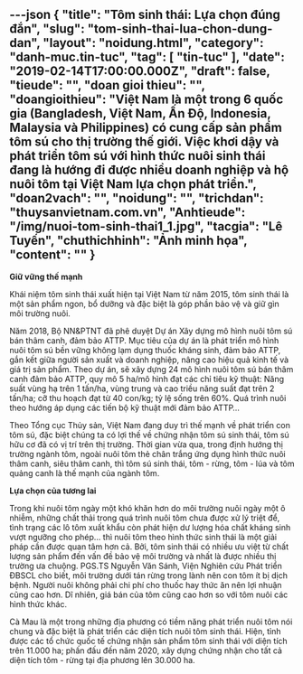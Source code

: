 ---json
{
    "title": "Tôm sinh thái: Lựa chọn đúng đắn",
    "slug": "tom-sinh-thai-lua-chon-dung-dan",
    "layout": "noidung.html",
    "category": "danh-muc.tin-tuc",
    "tag": [
        "tin-tuc"
    ],
    "date": "2019-02-14T17:00:00.000Z",
    "draft": false,
    "tieude": "",
    "doan gioi thieu": "",
    "doangioithieu": "Việt Nam là một trong 6 quốc gia (Bangladesh, Việt Nam, Ấn Độ, Indonesia, Malaysia và Philippines) có cung cấp sản phẩm tôm sú cho thị trường thế giới. Việc khơi dậy và phát triển tôm sú với hình thức nuôi sinh thái đang là hướng đi được nhiều doanh nghiệp và hộ nuôi tôm tại Việt Nam lựa chọn phát triển.",
    "doan2vach": "",
    "noidung": "",
    "trichdan": "thuysanvietnam.com.vn",
    "Anhtieude": "/img/nuoi-tom-sinh-thai1_1.jpg",
    "tacgia": "Lê Tuyến",
    "chuthichhinh": "Ảnh minh họa",
    "__content__": ""
}
---
<p><strong>Giữ vững thế mạnh</strong></p>

<p>Kh&aacute;i niệm t&ocirc;m sinh th&aacute;i xuất hiện tại Việt Nam từ năm 2015, t&ocirc;m sinh th&aacute;i l&agrave; một sản phẩm ngon, bổ dưỡng v&agrave; đặc biệt l&agrave; g&oacute;p phần bảo vệ v&agrave; giữ g&igrave;n m&ocirc;i trường nu&ocirc;i.</p>

<p>Năm 2018, Bộ NN&amp;PTNT đ&atilde; ph&ecirc; duyệt Dự &aacute;n X&acirc;y dựng m&ocirc; h&igrave;nh nu&ocirc;i t&ocirc;m s&uacute; b&aacute;n th&acirc;m canh, đảm bảo ATTP. Mục ti&ecirc;u của dự &aacute;n l&agrave; ph&aacute;t triển m&ocirc; h&igrave;nh nu&ocirc;i t&ocirc;m s&uacute; bền vững kh&ocirc;ng lạm dụng thuốc kh&aacute;ng sinh, đảm bảo ATTP, gắn kết giữa người sản xuất v&agrave; doanh nghiệp, n&acirc;ng cao hiệu quả kinh tế v&agrave; gi&aacute; trị sản phẩm. Theo dự &aacute;n, sẽ x&acirc;y dựng 24 m&ocirc; h&igrave;nh nu&ocirc;i t&ocirc;m s&uacute; b&aacute;n th&acirc;m canh đảm bảo ATTP, quy m&ocirc; 5 ha/m&ocirc; h&igrave;nh đạt c&aacute;c chỉ ti&ecirc;u kỹ thuật: Năng suất v&ugrave;ng hạ tr&ecirc;n 1 tấn/ha, v&ugrave;ng trung v&agrave; cao triều năng suất đạt tr&ecirc;n 2 tấn/ha; cỡ thu hoạch đạt từ 40 con/kg; tỷ lệ sống tr&ecirc;n 60%. Qu&aacute; tr&igrave;nh nu&ocirc;i theo hướng &aacute;p dụng c&aacute;c tiến bộ kỹ thuật mới đảm bảo ATTP&hellip;</p>

<p>Theo Tổng cục Thủy sản, Việt Nam đang duy tr&igrave; thế mạnh về ph&aacute;t triển con t&ocirc;m s&uacute;, đặc biệt ch&uacute;ng ta c&oacute; lợi thế về chứng nhận t&ocirc;m s&uacute; sinh th&aacute;i, t&ocirc;m s&uacute; hữu cơ đ&atilde; c&oacute; vị tr&iacute; tr&ecirc;n thị trường. Thời gian vừa qua, trong định hướng thị trường ng&agrave;nh t&ocirc;m, ngo&agrave;i nu&ocirc;i t&ocirc;m thẻ ch&acirc;n trắng ứng dụng h&igrave;nh thức nu&ocirc;i th&acirc;m canh, si&ecirc;u th&acirc;m canh, th&igrave; t&ocirc;m s&uacute; sinh th&aacute;i, t&ocirc;m - rừng, t&ocirc;m - l&uacute;a v&agrave; t&ocirc;m quảng canh l&agrave; thế mạnh của ng&agrave;nh t&ocirc;m.</p>

<p><strong>Lựa chọn của tương lai</strong></p>

<p>Trong khi nu&ocirc;i t&ocirc;m ng&agrave;y một kh&oacute; khăn hơn do m&ocirc;i trường nu&ocirc;i ng&agrave;y một &ocirc; nhiễm, những chất thải trong qu&aacute; tr&igrave;nh nu&ocirc;i t&ocirc;m chưa được xử l&yacute; triệt để, t&igrave;nh trạng c&aacute;c l&ocirc; t&ocirc;m xuất khẩu c&ograve;n ph&aacute;t hiện dư lượng h&oacute;a chất kh&aacute;ng sinh vượt ngưỡng cho ph&eacute;p&hellip; th&igrave; nu&ocirc;i t&ocirc;m theo h&igrave;nh thức sinh th&aacute;i l&agrave; một giải ph&aacute;p cần được quan t&acirc;m hơn cả. Bởi, t&ocirc;m sinh th&aacute;i c&oacute; nhiều ưu việt từ chất lượng sản phẩm đến vấn đề bảo vệ m&ocirc;i trường v&agrave; nhất l&agrave; được nhiều thị trường ưa chuộng. PGS.TS Nguyễn Văn S&aacute;nh, Viện Nghi&ecirc;n cứu Ph&aacute;t triển ĐBSCL cho biết, m&ocirc;i trường dưới t&aacute;n rừng trong l&agrave;nh n&ecirc;n con t&ocirc;m &iacute;t bị dịch bệnh. Người nu&ocirc;i kh&ocirc;ng phải chi ph&iacute; cho thuốc hay thức ăn n&ecirc;n lợi nhuận cũng cao hơn. Dĩ nhi&ecirc;n, gi&aacute; b&aacute;n của t&ocirc;m cũng cao hơn so với t&ocirc;m nu&ocirc;i c&aacute;c h&igrave;nh thức kh&aacute;c.</p>

<p>C&agrave; Mau l&agrave; một trong những địa phương c&oacute; tiềm năng ph&aacute;t triển nu&ocirc;i t&ocirc;m n&oacute;i chung v&agrave; đặc biệt l&agrave; ph&aacute;t triển c&aacute;c diện t&iacute;ch nu&ocirc;i t&ocirc;m sinh th&aacute;i. Hiện, tỉnh được c&aacute;c tổ chức quốc tế chứng nhận sản phẩm t&ocirc;m sinh th&aacute;i với diện t&iacute;ch tr&ecirc;n 11.000 ha; phấn đấu đến năm 2020, x&acirc;y dựng chứng nhận cho tất cả diện t&iacute;ch t&ocirc;m - rừng tại địa phương l&ecirc;n 30.000 ha.&nbsp;</p>
